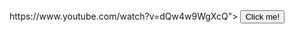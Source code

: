 <!DOCTYPE html>
<hmtl lang="en">
<head> 
    <meta charset="UTF-8">
    <meta http-equiv+"X-UA-Compatible" content="IE=edge">
    <meta name="viewport" content="width=device-width,initial>
    <title>Document</title>
    
</head>
<body>
    
 <a> href="https://www.youtube.com/watch?v=dQw4w9WgXcQ">
    <button>Click me!</button>       
 <a>
 
</body>
</html>

</head>
